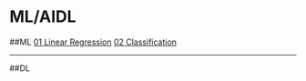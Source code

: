 # ML/AIDL

##ML
<a href="https://github.com/richiebthomas/ML/tree/main/Linear%20Regression">01 Linear Regression</a>
<a href="https://github.com/richiebthomas/ML/tree/main/Classification">02 Classification</a>
<hr>
##DL
